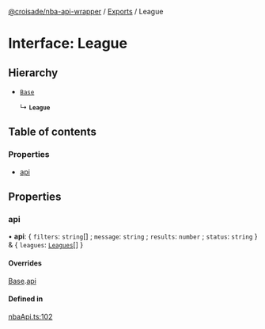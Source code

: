 [@croisade/nba-api-wrapper](../README.md) / [Exports](../modules.md) / League

# Interface: League

## Hierarchy

- [`Base`](Base.md)

  ↳ **`League`**

## Table of contents

### Properties

- [api](League.md#api)

## Properties

### api

• **api**: { `filters`: `string`[] ; `message`: `string` ; `results`: `number` ; `status`: `string`  } & { `leagues`: [`Leagues`](../enums/Leagues.md)[]  }

#### Overrides

[Base](Base.md).[api](Base.md#api)

#### Defined in

[nbaApi.ts:102](https://github.com/Croisade/nba-api/blob/1eeb9a5/src/nbaApi.ts#L102)
